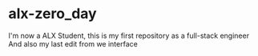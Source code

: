 # alx-zero_day
I'm now a ALX Student, this is my first repository as a full-stack engineer
And also my last edit from we  interface
